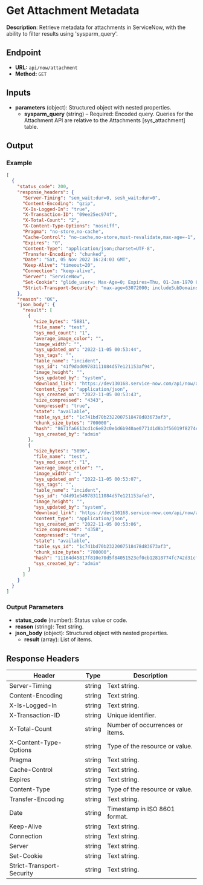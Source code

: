 # Get Attachment Metadata

**Description**: Retrieve metadata for attachments in ServiceNow, with the ability to filter results using 'sysparm_query'.

## Endpoint

- **URL:** `api/now/attachment`
- **Method:** `GET`
## Inputs

- **parameters** (object): Structured object with nested properties.
  - **sysparm_query** (string) – Required: Encoded query. Queries for the Attachment API are relative to the Attachments [sys_attachment] table.
## Output

### Example

```json
[
  {
    "status_code": 200,
    "response_headers": {
      "Server-Timing": "sem_wait;dur=0, sesh_wait;dur=0",
      "Content-Encoding": "gzip",
      "X-Is-Logged-In": "true",
      "X-Transaction-ID": "09ee25ec974f",
      "X-Total-Count": "2",
      "X-Content-Type-Options": "nosniff",
      "Pragma": "no-store,no-cache",
      "Cache-Control": "no-cache,no-store,must-revalidate,max-age=-1",
      "Expires": "0",
      "Content-Type": "application/json;charset=UTF-8",
      "Transfer-Encoding": "chunked",
      "Date": "Sat, 05 Nov 2022 16:24:03 GMT",
      "Keep-Alive": "timeout=20",
      "Connection": "keep-alive",
      "Server": "ServiceNow",
      "Set-Cookie": "glide_user=; Max-Age=0; Expires=Thu, 01-Jan-1970 00:00:10 GMT; Path=/; HttpOnly; SameSite=None; Secure, glide_user_session=; Max-Age=0; Expires=Thu, 01-Jan-1970 00:00:10 GMT; Path=/; HttpOnly; SameSite=None; Secure, glide_user_route=glide.f6d1c4085a807931391acf9b7192b09e; Max-Age=2147483647; Expires=Thu, 23-Nov-2090 19:38:10 GMT; Path=/; HttpOnly; SameSite=None; Secure, glide_session_store=4DEEE160978F111084D57E121153AF4C; Max-Age=1800; Expires=Sat, 05-Nov-2022 16:54:03 GMT; Path=/; HttpOnly; SameSite=None; Secure",
      "Strict-Transport-Security": "max-age=63072000; includeSubDomains"
    },
    "reason": "OK",
    "json_body": {
      "result": [
        {
          "size_bytes": "5881",
          "file_name": "test",
          "sys_mod_count": "1",
          "average_image_color": "",
          "image_width": "",
          "sys_updated_on": "2022-11-05 00:53:44",
          "sys_tags": "",
          "table_name": "incident",
          "sys_id": "41f9dad09783111084d57e121153af94",
          "image_height": "",
          "sys_updated_by": "system",
          "download_link": "https://dev130168.service-now.com/api/now/attachment/41f9dad09783111084d57e121153af94/file",
          "content_type": "application/json",
          "sys_created_on": "2022-11-05 00:53:43",
          "size_compressed": "4343",
          "compressed": "true",
          "state": "available",
          "table_sys_id": "1c741bd70b2322007518478d83673af3",
          "chunk_size_bytes": "700000",
          "hash": "8671fa6613cd1c6e82c0e1d6b940ae0771d1d8b3f56019f8274ed501407ffc2a",
          "sys_created_by": "admin"
        },
        {
          "size_bytes": "5896",
          "file_name": "test",
          "sys_mod_count": "1",
          "average_image_color": "",
          "image_width": "",
          "sys_updated_on": "2022-11-05 00:53:07",
          "sys_tags": "",
          "table_name": "incident",
          "sys_id": "d4d91e549783111084d57e121153afe3",
          "image_height": "",
          "sys_updated_by": "system",
          "download_link": "https://dev130168.service-now.com/api/now/attachment/d4d91e549783111084d57e121153afe3/file",
          "content_type": "application/json",
          "sys_created_on": "2022-11-05 00:53:06",
          "size_compressed": "4358",
          "compressed": "true",
          "state": "available",
          "table_sys_id": "1c741bd70b2322007518478d83673af3",
          "chunk_size_bytes": "700000",
          "hash": "11164d45817f810e70d5f84051523ef0cb12818774fc742d31cfaa158ebe747c",
          "sys_created_by": "admin"
        }
      ]
    }
  }
]
```
### Output Parameters

- **status_code** (number): Status value or code.
- **reason** (string): Text string.
- **json_body** (object): Structured object with nested properties.
  - **result** (array): List of items.
## Response Headers

| Header | Type | Description |
|--------|------|-------------|
| Server-Timing | string | Text string. |
| Content-Encoding | string | Text string. |
| X-Is-Logged-In | string | Text string. |
| X-Transaction-ID | string | Unique identifier. |
| X-Total-Count | string | Number of occurrences or items. |
| X-Content-Type-Options | string | Type of the resource or value. |
| Pragma | string | Text string. |
| Cache-Control | string | Text string. |
| Expires | string | Text string. |
| Content-Type | string | Type of the resource or value. |
| Transfer-Encoding | string | Text string. |
| Date | string | Timestamp in ISO 8601 format. |
| Keep-Alive | string | Text string. |
| Connection | string | Text string. |
| Server | string | Text string. |
| Set-Cookie | string | Text string. |
| Strict-Transport-Security | string | Text string. |